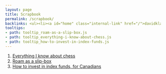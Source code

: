 ```yaml
---
layout: page
title: Scrapbook
permalink: /scrapbook/
backlinks: <ul><li><a id="home" class="internal-link" href="/">davidklaing.com</a></li></ul>
tooltips: 
- path: tooltip_roam-as-a-slip-box.js
- path: tooltip_everything-i-know-about-chess.js
- path: tooltip_how-to-invest-in-index-funds.js
---
```


1. <a id="everything-i-know-about-chess" class="internal-link" href="/everything-i-know-about-chess/">Everything I know about chess</a>
2. <a id="roam-as-a-slip-box" class="internal-link" href="/roam-as-a-slip-box/">Roam as a slip-box</a>
3. <a id="how-to-invest-in-index-funds" class="internal-link" href="/how-to-invest-in-index-funds/">How to invest in index funds, for Canadians</a>